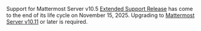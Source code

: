 <!-- Snippet include; not intended to be a standalone page -->

Support for Mattermost Server v10.5 [Extended Support Release](https://docs.mattermost.com/product-overview/release-policy.html#extended-support-releases) has come to the end of its life cycle on November 15, 2025. Upgrading to [Mattermost Server v10.11](https://docs.mattermost.com/product-overview/mattermost-v10-changelog.html#release-v10-11-extended-support-release) or later is required.
